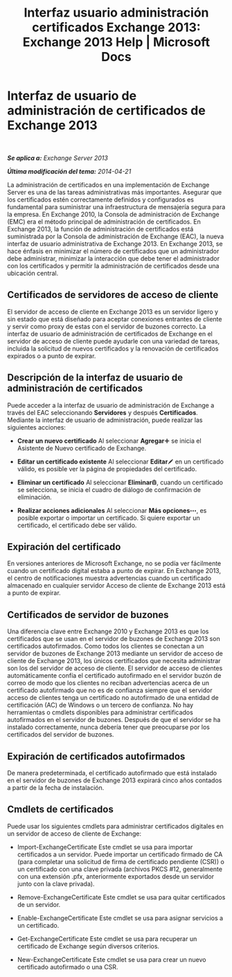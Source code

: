 ﻿---
title: 'Interfaz usuario administración certificados Exchange 2013: Exchange 2013 Help | Microsoft Docs'
TOCTitle: Interfaz de usuario de administración de certificados de Exchange 2013
ms:assetid: 8975848d-07f0-4643-9eac-20aece69945f
ms:mtpsurl: https://technet.microsoft.com/es-es/library/JJ984582(v=EXCHG.150)
ms:contentKeyID: 52062044
ms.date: 05/22/2018
mtps_version: v=EXCHG.150
ms.translationtype: MT
---

# Interfaz de usuario de administración de certificados de Exchange 2013

 

_**Se aplica a:** Exchange Server 2013_

_**Última modificación del tema:** 2014-04-21_

La administración de certificados en una implementación de Exchange Server es una de las tareas administrativas más importantes. Asegurar que los certificados estén correctamente definidos y configurados es fundamental para suministrar una infraestructura de mensajería segura para la empresa. En Exchange 2010, la Consola de administración de Exchange (EMC) era el método principal de administración de certificados. En Exchange 2013, la función de administración de certificados está suministrada por la Consola de administración de Exchange (EAC), la nueva interfaz de usuario administrativa de Exchange 2013. En Exchange 2013, se hace énfasis en minimizar el número de certificados que un administrador debe administrar, minimizar la interacción que debe tener el administrador con los certificados y permitir la administración de certificados desde una ubicación central.

## Certificados de servidores de acceso de cliente

El servidor de acceso de cliente en Exchange 2013 es un servidor ligero y sin estado que está diseñado para aceptar conexiones entrantes de cliente y servir como proxy de estas con el servidor de buzones correcto. La interfaz de usuario de administración de certificados de Exchange en el servidor de acceso de cliente puede ayudarle con una variedad de tareas, incluida la solicitud de nuevos certificados y la renovación de certificados expirados o a punto de expirar.

## Descripción de la interfaz de usuario de administración de certificados

Puede acceder a la interfaz de usuario de administración de Exchange a través del EAC seleccionando **Servidores** y después **Certificados**. Mediante la interfaz de usuario de administración, puede realizar las siguientes acciones:

  - **Crear un nuevo certificado** Al seleccionar **Agregar**![Agregar icono](images/JJ218640.c1e75329-d6d7-4073-a27d-498590bbb558(EXCHG.150).gif "Agregar icono") se inicia el Asistente de Nuevo certificado de Exchange.

  - **Editar un certificado existente** Al seleccionar **Editar**![Icono Editar](images/Bb124582.6f53ccb2-1f13-4c02-bea0-30690e6ea71d(EXCHG.150).gif "Icono Editar") en un certificado válido, es posible ver la página de propiedades del certificado.

  - **Eliminar un certificado** Al seleccionar **Eliminar**![Eliminar icono](images/Dd979797.14f639f6-61e8-4418-bbfb-0db14de9d2f5(EXCHG.150).gif "Eliminar icono"), cuando un certificado se selecciona, se inicia el cuadro de diálogo de confirmación de eliminación.

  - **Realizar acciones adicionales** Al seleccionar **Más opciones**![Icono Más opciones](images/JJ150550.5381819e-3b21-4873-8714-e9b956290b28(EXCHG.150).gif "Icono Más opciones"), es posible exportar o importar un certificado. Si quiere exportar un certificado, el certificado debe ser válido.

## Expiración del certificado

En versiones anteriores de Microsoft Exchange, no se podía ver fácilmente cuando un certificado digital estaba a punto de expirar. En Exchange 2013, el centro de notificaciones muestra advertencias cuando un certificado almacenado en cualquier servidor Acceso de cliente de Exchange 2013 está a punto de expirar.

## Certificados de servidor de buzones

Una diferencia clave entre Exchange 2010 y Exchange 2013 es que los certificados que se usan en el servidor de buzones de Exchange 2013 son certificados autofirmados. Como todos los clientes se conectan a un servidor de buzones de Exchange 2013 mediante un servidor de acceso de cliente de Exchange 2013, los únicos certificados que necesita administrar son los del servidor de acceso de cliente. El servidor de acceso de clientes automáticamente confía el certificado autofirmado en el servidor buzón de correo de modo que los clientes no reciban advertencias acerca de un certificado autofirmado que no es de confianza siempre que el servidor acceso de clientes tenga un certificado no autofirmado de una entidad de certificación (AC) de Windows o un tercero de confianza. No hay herramientas o cmdlets disponibles para administrar certificados autofirmados en el servidor de buzones. Después de que el servidor se ha instalado correctamente, nunca debería tener que preocuparse por los certificados del servidor de buzones.

## Expiración de certificados autofirmados

De manera predeterminada, el certificado autofirmado que está instalado en el servidor de buzones de Exchange 2013 expirará cinco años contados a partir de la fecha de instalación.

## Cmdlets de certificados

Puede usar los siguientes cmdlets para administrar certificados digitales en un servidor de acceso de cliente de Exchange:

  - Import-ExchangeCertificate Este cmdlet se usa para importar certificados a un servidor. Puede importar un certificado firmado de CA (para completar una solicitud de firma de certificado pendiente (CSR)) o un certificado con una clave privada (archivos PKCS \#12, generalmente con una extensión .pfx, anteriormente exportados desde un servidor junto con la clave privada).

  - Remove-ExchangeCertificate Este cmdlet se usa para quitar certificados de un servidor.

  - Enable-ExchangeCertificate Este cmdlet se usa para asignar servicios a un certificado.

  - Get-ExchangeCertificate Este cmdlet se usa para recuperar un certificado de Exchange según diversos criterios.

  - New-ExchangeCertificate Este cmdlet se usa para crear un nuevo certificado autofirmado o una CSR.

